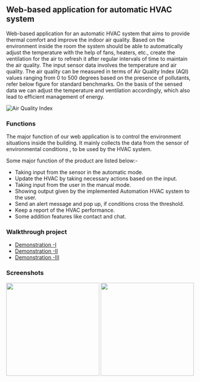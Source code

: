 
## Web-based application for automatic HVAC system ##

Web-based application for an automatic HVAC system  that aims to provide thermal comfort and improve the indoor air quality. Based on the environment inside the room the system should be able to automatically adjust the temperature with the help of fans, heaters, etc., create the ventilation for the air to refresh it after regular intervals of time to maintain the air quality. The input sensor data involves the temperature and air quality. The air quality can be measured in terms of Air Quality Index (AQI) values ranging from 0 to 500 degrees based on the presence of pollutants, refer below figure for standard benchmarks. On the basis of the sensed data we can adjust the temperature and ventilation accordingly, which also lead to efficient management of energy.

![Air Quality Index](https://image.jimcdn.com/app/cms/image/transf/none/path/s84afce38611cf0b3/image/ia4b650b2720d122f/version/1573649439/thresholds-colors-and-meaning-of-the-levels-of-the-air-quality-index.png)

### Functions
The major function of our web application is to control the environment situations inside the building. It mainly collects the data from the sensor of environmental conditions , to be used by the HVAC system.

Some major function of the product are listed below:-

- Taking input from the sensor in the automatic mode.
- Update the HVAC by taking necessary actions based on the input.
- Taking input from the user in the manual mode.
- Showing output given by the implemented Automation HVAC system to the user.
- Send an alert message and pop up, if conditions cross the threshold.
- Keep a report of the HVAC performance.
- Some addition features like contact and chat.                                                                                                                                       
 ### Walkthrough project
 
* [Demonstration -I](https://drive.google.com/file/d/1sqWYC3FoaXFFNGhfDLg2T7vr8DnjDQJO/view?usp=sharing)
* [Demonstration -II](https://drive.google.com/file/d/1sqcd8l6rp7k9ls5xT_3Jx3KlnAgIUHom/view?usp=sharing)
* [Demonstration -III](https://drive.google.com/file/d/1sqE_UglHAPSAq_1wnLWZzCEumH56hgd7/view?usp=sharing)
      
 ### Screenshots
 <img src="https://github.com/karan0046/hvac-management-system/blob/main/src/assets/ms1.png" width="250">
 <img src="https://github.com/karan0046/hvac-management-system/blob/main/src/assets/ms2.png" width="250">
